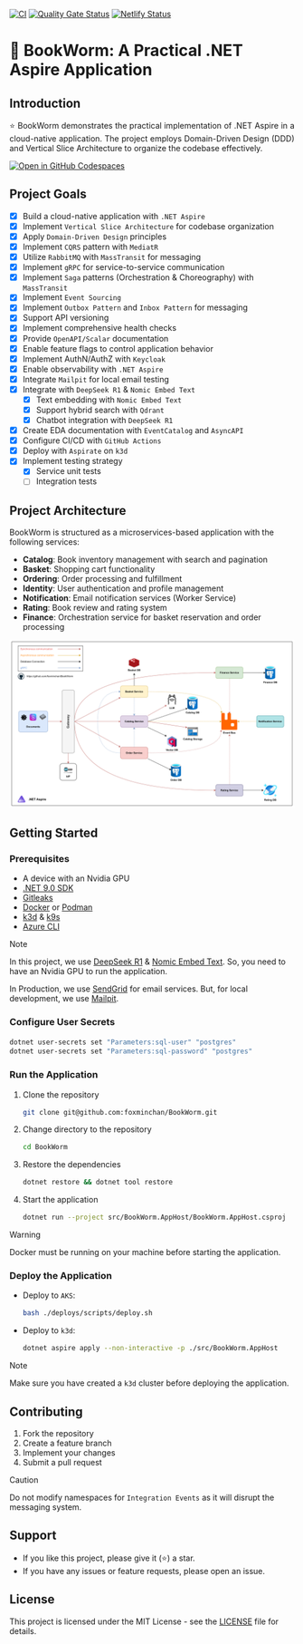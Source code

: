 [![CI](https://github.com/foxminchan/BookWorm/actions/workflows/ci.yaml/badge.svg)](https://github.com/foxminchan/BookWorm/actions/workflows/ci.yaml)
[![Quality Gate Status](https://sonarcloud.io/api/project_badges/measure?project=foxminchan_BookWorm&metric=alert_status)](https://sonarcloud.io/summary/new_code?id=foxminchan_BookWorm)
[![Netlify Status](https://api.netlify.com/api/v1/badges/ff82b0cb-bbb5-4d49-b326-e4792d673420/deploy-status)](https://app.netlify.com/sites/bookwormdev/deploys)

# 📖 BookWorm: A Practical .NET Aspire Application

## Introduction

<p align="justify">
⭐ BookWorm demonstrates the practical implementation of .NET Aspire in a cloud-native application. The project employs Domain-Driven Design (DDD) and Vertical Slice Architecture to organize the codebase effectively.
</p>

<div>
  <a href="https://codespaces.new/foxminchan/BookWorm?quickstart=1">
    <img alt="Open in GitHub Codespaces" src="https://github.com/codespaces/badge.svg">
  </a>
</div>

## Project Goals

- [x] Build a cloud-native application with `.NET Aspire`
- [x] Implement `Vertical Slice Architecture` for codebase organization
- [x] Apply `Domain-Driven Design` principles
- [x] Implement `CQRS` pattern with `MediatR`
- [x] Utilize `RabbitMQ` with `MassTransit` for messaging
- [x] Implement `gRPC` for service-to-service communication
- [x] Implement `Saga` patterns (Orchestration & Choreography) with `MassTransit`
- [x] Implement `Event Sourcing`
- [x] Implement `Outbox Pattern` and `Inbox Pattern` for messaging
- [x] Support API versioning
- [x] Implement comprehensive health checks
- [x] Provide `OpenAPI/Scalar` documentation
- [x] Enable feature flags to control application behavior
- [x] Implement AuthN/AuthZ with `Keycloak`
- [x] Enable observability with `.NET Aspire`
- [x] Integrate `Mailpit` for local email testing
- [x] Integrate with `DeepSeek R1` & `Nomic Embed Text`
  - [x] Text embedding with `Nomic Embed Text`
  - [x] Support hybrid search with `Qdrant`
  - [x] Chatbot integration with `DeepSeek R1`
- [x] Create EDA documentation with `EventCatalog` and `AsyncAPI`
- [x] Configure CI/CD with `GitHub Actions`
- [x] Deploy with `Aspirate` on `k3d`
- [x] Implement testing strategy
  - [x] Service unit tests
  - [ ] Integration tests

## Project Architecture

BookWorm is structured as a microservices-based application with the following services:

- **Catalog**: Book inventory management with search and pagination
- **Basket**: Shopping cart functionality
- **Ordering**: Order processing and fulfillment
- **Identity**: User authentication and profile management
- **Notification**: Email notification services (Worker Service)
- **Rating**: Book review and rating system
- **Finance**: Orchestration service for basket reservation and order processing

![Domain Architecture](assets/architechture.png)

## Getting Started

### Prerequisites

- A device with an Nvidia GPU
- [.NET 9.0 SDK](https://dotnet.microsoft.com/download/dotnet/9.0)
- [Gitleaks](https://gitleaks.io/)
- [Docker](https://www.docker.com/get-started) or [Podman](https://podman-desktop.io/)
- [k3d](https://k3d.io/) & [k9s](https://k9scli.io/)
- [Azure CLI](https://docs.microsoft.com/en-us/cli/azure/install-azure-cli)

> [!NOTE]
> In this project, we use [DeepSeek R1](https://ollama.com/library/deepseek-r1) & [Nomic Embed Text](https://ollama.com/library/nomic-embed-text). So, you need to have an Nvidia GPU to run the application.
>
> In Production, we use [SendGrid](https://sendgrid.com/) for email services. But, for local development, we use [Mailpit](https://mailpit.io/).

### Configure User Secrets

```bash
dotnet user-secrets set "Parameters:sql-user" "postgres"
dotnet user-secrets set "Parameters:sql-password" "postgres"
```

### Run the Application

1. Clone the repository

   ```bash
   git clone git@github.com:foxminchan/BookWorm.git
   ```

2. Change directory to the repository

   ```bash
   cd BookWorm
   ```

3. Restore the dependencies

   ```bash
   dotnet restore && dotnet tool restore
   ```

4. Start the application
   ```bash
   dotnet run --project src/BookWorm.AppHost/BookWorm.AppHost.csproj
   ```

> [!WARNING]
> Docker must be running on your machine before starting the application.

### Deploy the Application

- Deploy to `AKS`:

  ```bash
  bash ./deploys/scripts/deploy.sh
  ```

- Deploy to `k3d`:

  ```bash
  dotnet aspire apply --non-interactive -p ./src/BookWorm.AppHost
  ```

> [!NOTE]
> Make sure you have created a `k3d` cluster before deploying the application.

## Contributing

1. Fork the repository
2. Create a feature branch
3. Implement your changes
4. Submit a pull request

> [!CAUTION]
> Do not modify namespaces for `Integration Events` as it will disrupt the messaging system.

## Support

- If you like this project, please give it (⭐) a star.
- If you have any issues or feature requests, please open an issue.

## License

This project is licensed under the MIT License - see the [LICENSE](LICENSE) file for details.
